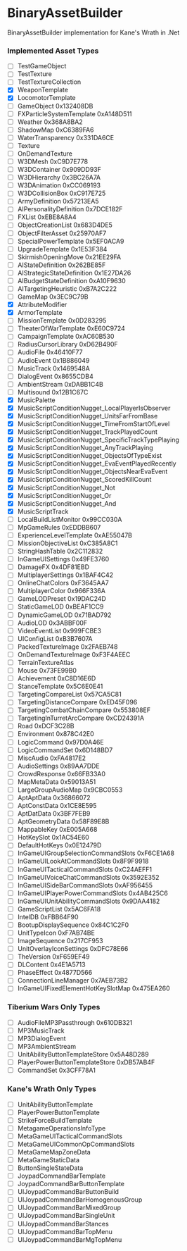 # BinaryAssetBuilder
BinaryAssetBuilder implementation for Kane's Wrath in .Net

### Implemented Asset Types
* [ ] TestGameObject
* [ ] TestTexture
* [ ] TestTextureCollection
* [x] WeaponTemplate
* [x] LocomotorTemplate
* [ ] GameObject                                                0x132408DB
* [ ] FXParticleSystemTemplate                                  0xA148D511
* [ ] Weather                                                   0x368A8BA2
* [ ] ShadowMap                                                 0xC6389FA6
* [ ] WaterTransparency                                         0x331DA6CE
* [ ] Texture
* [ ] OnDemandTexture
* [ ] W3DMesh                                                   0xC9D7E778
* [ ] W3DContainer                                              0x909DD93F
* [ ] W3DHierarchy                                              0x3BC26A7A
* [ ] W3DAnimation                                              0xCC069193
* [ ] W3DCollisionBox                                           0xC917E725
* [ ] ArmyDefinition                                            0x57213EA5
* [ ] AIPersonalityDefinition                                   0x7DCE182F
* [ ] FXList                                                    0xEBE8A8A4
* [ ] ObjectCreationList                                        0x683D4DE5
* [ ] ObjectFilterAsset                                         0x25970AF7
* [ ] SpecialPowerTemplate                                      0x5EF0ACA9
* [ ] UpgradeTemplate                                           0x1E53F384
* [ ] SkirmishOpeningMove                                       0x21EE29FA
* [ ] AIStateDefinition                                         0x262BE85F
* [ ] AIStrategicStateDefinition                                0x1E27DA26
* [ ] AIBudgetStateDefinition                                   0xA10F9630
* [ ] AITargetingHeuristic                                      0xB7A2C222
* [ ] GameMap                                                   0x3EC9C79B
* [x] AttributeModifier
* [x] ArmorTemplate
* [ ] MissionTemplate                                           0x0D283295
* [ ] TheaterOfWarTemplate                                      0xE60C9724
* [ ] CampaignTemplate                                          0xAC60B530
* [ ] RadiusCursorLibrary                                       0xD62B490F
* [ ] AudioFile                                                 0x46410F77
* [ ] AudioEvent                                                0x1B886049
* [ ] MusicTrack                                                0x1469548A
* [ ] DialogEvent                                               0x8655CDB4
* [ ] AmbientStream                                             0xDABB1C4B
* [ ] Multisound                                                0x12B1C67C
* [x] MusicPalette
* [x] MusicScriptConditionNugget_LocalPlayerIsObserver
* [x] MusicScriptConditionNugget_UnitsFarFromBase
* [x] MusicScriptConditionNugget_TimeFromStartOfLevel
* [x] MusicScriptConditionNugget_TrackPlayedCount
* [x] MusicScriptConditionNugget_SpecificTrackTypePlaying
* [x] MusicScriptConditionNugget_AnyTrackPlaying
* [x] MusicScriptConditionNugget_ObjectsOfTypeExist
* [x] MusicScriptConditionNugget_EvaEventPlayedRecently
* [x] MusicScriptConditionNugget_ObjectsNearEvaEvent
* [x] MusicScriptConditionNugget_ScoredKillCount
* [x] MusicScriptConditionNugget_Not
* [x] MusicScriptConditionNugget_Or
* [x] MusicScriptConditionNugget_And
* [x] MusicScriptTrack
* [ ] LocalBuildListMonitor                                     0x99CC030A
* [ ] MpGameRules                                               0xEDDBB607
* [ ] ExperienceLevelTemplate                                   0xAE55047B
* [ ] MissionObjectiveList                                      0xC385A8C1
* [ ] StringHashTable                                           0x2C112832
* [ ] InGameUISettings                                          0x49FE3760
* [ ] DamageFX                                                  0x4DF81EBD
* [ ] MultiplayerSettings                                       0x1BAF4C42
* [ ] OnlineChatColors                                          0xF3645AA7
* [ ] MultiplayerColor                                          0x966F336A
* [ ] GameLODPreset                                             0x19DAC24D
* [ ] StaticGameLOD                                             0xBEAF1CC9
* [ ] DynamicGameLOD                                            0x71BAD792
* [ ] AudioLOD                                                  0x3ABBF00F
* [ ] VideoEventList                                            0x999FCBE3
* [ ] UIConfigList                                              0xB3B7607A
* [ ] PackedTextureImage                                        0x2FAEB748
* [ ] OnDemandTextureImage                                      0xF3F4AEEC
* [ ] TerrainTextureAtlas
* [ ] Mouse                                                     0x73FE99B0
* [ ] Achievement                                               0xC8D16E6D
* [ ] StanceTemplate                                            0x5C6E0E41
* [ ] TargetingCompareList                                      0x57CA5C81
* [ ] TargetingDistanceCompare                                  0xED45F096
* [ ] TargetingCombatChainCompare                               0x553808EF
* [ ] TargetingInTurretArcCompare                               0xCD24391A
* [ ] Road                                                      0xDCF3C28B
* [ ] Environment                                               0x878C42E0
* [ ] LogicCommand                                              0x97D0A46E
* [ ] LogicCommandSet                                           0x6D148BD7
* [ ] MiscAudio                                                 0xFA4817E2
* [ ] AudioSettings                                             0x89AA7DDE
* [ ] CrowdResponse                                             0x66FB33A0
* [ ] MapMetaData                                               0x59013A51
* [ ] LargeGroupAudioMap                                        0x9CBC0553
* [ ] AptAptData                                                0x36866072
* [ ] AptConstData                                              0x1CE8E595
* [ ] AptDatData                                                0x3BF7FEB9
* [ ] AptGeometryData                                           0x58F89E8B
* [ ] MappableKey                                               0xE005A668
* [ ] HotKeySlot                                                0x1AC54E60
* [ ] DefaultHotKeys                                            0x0E12479D
* [ ] InGameUIGroupSelectionCommandSlots                        0xF6CE1A68
* [ ] InGameUILookAtCommandSlots                                0x8F9F9918
* [ ] InGameUITacticalCommandSlots                              0xC24AEFF1
* [ ] InGameUIVoiceChatCommandSlots                             0x3592E352
* [ ] InGameUISideBarCommandSlots                               0xAF956455
* [ ] InGameUIPlayerPowerCommandSlots                           0x4AB425C6
* [ ] InGameUIUnitAbilityCommandSlots                           0x9DAA4182
* [ ] GameScriptList                                            0x5AC6FA18
* [ ] IntelDB                                                   0xFBB64F90
* [ ] BootupDisplaySequence                                     0x84C1C2F0
* [ ] UnitTypeIcon                                              0xF7AB74BE
* [ ] ImageSequence                                             0x217CF953
* [ ] UnitOverlayIconSettings                                   0xDFC78E66
* [ ] TheVersion                                                0xF659EF49
* [ ] DLContent                                                 0x4E1A5713
* [ ] PhaseEffect                                               0x4877D566
* [ ] ConnectionLineManager                                     0x7AEB73B2
* [ ] InGameUIFixedElementHotKeySlotMap                         0x475EA260

### Tiberium Wars Only Types
* [ ] AudioFileMP3Passthrough                                   0x610DB321
* [ ] MP3MusicTrack
* [ ] MP3DialogEvent
* [ ] MP3AmbientStream
* [ ] UnitAbilityButtonTemplateStore                            0x5A48D289
* [ ] PlayerPowerButtonTemplateStore                            0xDB57AB4F
* [ ] CommandSet                                                0x3CFF78A1

### Kane's Wrath Only Types
* [ ] UnitAbilityButtonTemplate
* [ ] PlayerPowerButtonTemplate
* [ ] StrikeForceBuildTemplate
* [ ] MetagameOperationsInfoType
* [ ] MetaGameUITacticalCommandSlots
* [ ] MetaGameUICommonOpCommandSlots
* [ ] MetaGameMapZoneData
* [ ] MetaGameStaticData
* [ ] ButtonSingleStateData
* [ ] JoypadCommandBarTemplate
* [ ] JoypadCommandBarButtonTemplate
* [ ] UIJoypadCommandBarButtonBuild
* [ ] UIJoypadCommandBarHomogenousGroup
* [ ] UIJoypadCommandBarMixedGroup
* [ ] UIJoypadCommandBarSingleUnit
* [ ] UIJoypadCommandBarStances
* [ ] UIJoypadCommandBarTopMenu
* [ ] UIJoypadCommandBarMgTopMenu
